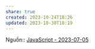 ```yaml
---
share: true
created: 2023-10-24T18:26
updated: 2023-10-30T18:19
---
```

Nguồn:: [JavaScript - 2023-07-05](https://chat.stackoverflow.com/transcript/message/56480160#56480160)
